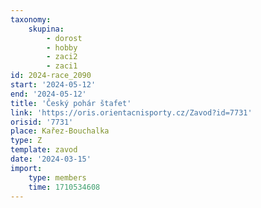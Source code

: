 ```yaml
---
taxonomy:
    skupina:
        - dorost
        - hobby
        - zaci2
        - zaci1
id: 2024-race_2090
start: '2024-05-12'
end: '2024-05-12'
title: 'Český pohár štafet'
link: 'https://oris.orientacnisporty.cz/Zavod?id=7731'
orisid: '7731'
place: Kařez-Bouchalka
type: Z
template: zavod
date: '2024-03-15'
import:
    type: members
    time: 1710534608
---
```


